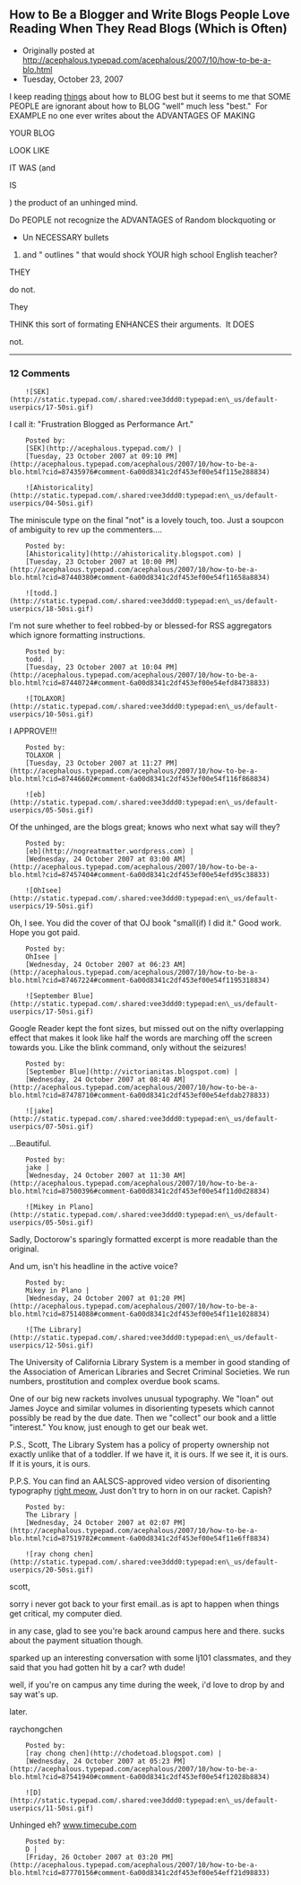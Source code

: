 ## How to Be a Blogger and Write Blogs People Love Reading When They Read Blogs (Which is Often)

 * Originally posted at http://acephalous.typepad.com/acephalous/2007/10/how-to-be-a-blo.html
 * Tuesday, October 23, 2007



I 
keep 
reading [things](http://www.boingboing.net/2007/10/22/webheadlines-benefit.html) about how to 
BLOG 
best but it seems to me that 
SOME PEOPLE 
are ignorant about how to 
BLOG 
"well" much less "best."  For 
EXAMPLE 
no one ever writes about the 
ADVANTAGES OF MAKING 

YOUR BLOG 

LOOK LIKE 

IT WAS (and 

IS

) 
the product of an unhinged mind.

Do 
PEOPLE 
not recognize the 
ADVANTAGES 
of
Random 
blockquoting 
or 

*   Un
NECESSARY 
bullets

1.  and "
outlines
" that would shock 
YOUR 
high school English teacher?

THEY 

do not.  

They 

THINK 
this sort of formating 
ENHANCES 
their arguments.  It 
DOES 

not.

		

* * *

### 12 Comments 

		

                
[]()

	

		![SEK](http://static.typepad.com/.shared:vee3ddd0:typepad:en\_us/default-userpics/17-50si.gif)
	

	

		

I call it: "Frustration Blogged as Performance Art."

	

		Posted by:
		[SEK](http://acephalous.typepad.com/) |
		[Tuesday, 23 October 2007 at 09:10 PM](http://acephalous.typepad.com/acephalous/2007/10/how-to-be-a-blo.html?cid=87435976#comment-6a00d8341c2df453ef00e54f115e288834)

[]()

	

		![Ahistoricality](http://static.typepad.com/.shared:vee3ddd0:typepad:en\_us/default-userpics/04-50si.gif)
	

	

		

The miniscule type on the final "not" is a lovely touch, too. Just a soupcon of ambiguity to rev up the commenters....

	

		Posted by:
		[Ahistoricality](http://ahistoricality.blogspot.com) |
		[Tuesday, 23 October 2007 at 10:00 PM](http://acephalous.typepad.com/acephalous/2007/10/how-to-be-a-blo.html?cid=87440380#comment-6a00d8341c2df453ef00e54f11658a8834)

[]()

	

		![todd.](http://static.typepad.com/.shared:vee3ddd0:typepad:en\_us/default-userpics/18-50si.gif)
	

	

		

I'm not sure whether to feel robbed-by or blessed-for RSS aggregators which ignore formatting instructions. 

	

		Posted by:
		todd. |
		[Tuesday, 23 October 2007 at 10:04 PM](http://acephalous.typepad.com/acephalous/2007/10/how-to-be-a-blo.html?cid=87440724#comment-6a00d8341c2df453ef00e54efd84738833)

[]()

	

		![TOLAXOR](http://static.typepad.com/.shared:vee3ddd0:typepad:en\_us/default-userpics/10-50si.gif)
	

	

		

I APPROVE!!!

	

		Posted by:
		TOLAXOR |
		[Tuesday, 23 October 2007 at 11:27 PM](http://acephalous.typepad.com/acephalous/2007/10/how-to-be-a-blo.html?cid=87446602#comment-6a00d8341c2df453ef00e54f116f868834)

[]()

	

		![eb](http://static.typepad.com/.shared:vee3ddd0:typepad:en\_us/default-userpics/05-50si.gif)
	

	

		

Of the unhinged, are the blogs great; knows who next what say will they?

	

		Posted by:
		[eb](http://nogreatmatter.wordpress.com) |
		[Wednesday, 24 October 2007 at 03:00 AM](http://acephalous.typepad.com/acephalous/2007/10/how-to-be-a-blo.html?cid=87457404#comment-6a00d8341c2df453ef00e54efd95c38833)

[]()

	

		![OhIsee](http://static.typepad.com/.shared:vee3ddd0:typepad:en\_us/default-userpics/19-50si.gif)
	

	

		

Oh, I see. You did the cover of that OJ book "small(if) I did it." Good work. Hope you got paid.

	

		Posted by:
		OhIsee |
		[Wednesday, 24 October 2007 at 06:23 AM](http://acephalous.typepad.com/acephalous/2007/10/how-to-be-a-blo.html?cid=87467224#comment-6a00d8341c2df453ef00e54f1195318834)

[]()

	

		![September Blue](http://static.typepad.com/.shared:vee3ddd0:typepad:en\_us/default-userpics/17-50si.gif)
	

	

		

Google Reader kept the font sizes, but missed out on the nifty overlapping effect that makes it look like half the words are marching off the screen towards you. Like the blink command, only without the seizures!

	

		Posted by:
		[September Blue](http://victorianitas.blogspot.com) |
		[Wednesday, 24 October 2007 at 08:40 AM](http://acephalous.typepad.com/acephalous/2007/10/how-to-be-a-blo.html?cid=87478710#comment-6a00d8341c2df453ef00e54efdab278833)

[]()

	

		![jake](http://static.typepad.com/.shared:vee3ddd0:typepad:en\_us/default-userpics/07-50si.gif)
	

	

		

...Beautiful.

	

		Posted by:
		jake |
		[Wednesday, 24 October 2007 at 11:30 AM](http://acephalous.typepad.com/acephalous/2007/10/how-to-be-a-blo.html?cid=87500396#comment-6a00d8341c2df453ef00e54f11d0d28834)

[]()

	

		![Mikey in Plano](http://static.typepad.com/.shared:vee3ddd0:typepad:en\_us/default-userpics/05-50si.gif)
	

	

		

Sadly,  Doctorow's sparingly formatted excerpt is more readable than the original.

And um, isn't his headline in the active voice?

	

		Posted by:
		Mikey in Plano |
		[Wednesday, 24 October 2007 at 01:20 PM](http://acephalous.typepad.com/acephalous/2007/10/how-to-be-a-blo.html?cid=87514088#comment-6a00d8341c2df453ef00e54f11e1028834)

[]()

	

		![The Library](http://static.typepad.com/.shared:vee3ddd0:typepad:en\_us/default-userpics/12-50si.gif)
	

	

		

The University of California Library System is a member in good standing of the Association of American Libraries and Secret Criminal Societies. We run numbers, prostitution and complex overdue book scams. 

One of our big new rackets involves unusual typography. We "loan" out James Joyce and similar volumes in disorienting typesets which cannot possibly be read by the due date. Then we "collect" our book and a little "interest." You know, just enough to get our beak wet.  

P.S., Scott, The Library System has a policy of property ownership not exactly unlike that of a toddler. If we have it, it is ours. If we see it, it is ours. If it is yours, it is ours. 

P.P.S. You can find an AALSCS-approved video version of disorienting typography [right meow.](http://youtube.com/watch?v=U41v7jgzbTk) Just don't try to horn in on our racket. Capish?  

	

		Posted by:
		The Library |
		[Wednesday, 24 October 2007 at 02:07 PM](http://acephalous.typepad.com/acephalous/2007/10/how-to-be-a-blo.html?cid=87519782#comment-6a00d8341c2df453ef00e54f11e6ff8834)

[]()

	

		![ray chong chen](http://static.typepad.com/.shared:vee3ddd0:typepad:en\_us/default-userpics/20-50si.gif)
	

	

		

scott,

sorry i never got back to your first email..as is apt to happen when things get critical, my computer died.

in any case, glad to see you're back around campus here and there.  sucks about the payment situation though.  

sparked up an interesting conversation with some lj101 classmates, and they said that you had gotten hit by a car?  wth dude!

well, if you're on campus any time during the week, i'd love to drop by and say wat's up.

later.

raychongchen

	

		Posted by:
		[ray chong chen](http://chodetoad.blogspot.com) |
		[Wednesday, 24 October 2007 at 05:23 PM](http://acephalous.typepad.com/acephalous/2007/10/how-to-be-a-blo.html?cid=87541940#comment-6a00d8341c2df453ef00e54f12028b8834)

[]()

	

		![D](http://static.typepad.com/.shared:vee3ddd0:typepad:en\_us/default-userpics/11-50si.gif)
	

	

		

 Unhinged eh? www.timecube.com

	

		Posted by:
		D |
		[Friday, 26 October 2007 at 03:20 PM](http://acephalous.typepad.com/acephalous/2007/10/how-to-be-a-blo.html?cid=87770156#comment-6a00d8341c2df453ef00e54eff21d98833)

		

        